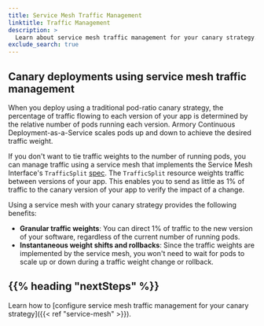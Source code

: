 ```yaml
---
title: Service Mesh Traffic Management
linktitle: Traffic Management
description: >
  Learn about service mesh traffic management for your canary strategy.
exclude_search: true
---
```


## Canary deployments using service mesh traffic management

When you deploy using a traditional pod-ratio canary strategy, the percentage of traffic flowing to each version of your app is determined by the relative number of pods running each version. Armory Continuous Deployment-as-a-Service scales pods up and down to achieve the desired traffic weight.

If you don't want to tie traffic weights to the number of running pods, you can manage traffic using a service mesh that implements the Service Mesh Interface's `TrafficSplit` [spec](https://github.com/servicemeshinterface/smi-spec/blob/main/apis/traffic-split/v1alpha4/traffic-split.md). The `TrafficSplit` resource weights traffic between versions of your app. This enables you to send as little as 1% of traffic to the canary version of your app to verify the impact of a change.

Using a service mesh with your canary strategy provides the following benefits:

* **Granular traffic weights**: You can direct 1% of traffic to the new version of your software, regardless of the current number of running pods.
* **Instantaneous weight shifts and rollbacks**: Since the traffic weights are implemented by the service mesh, you won't need to wait for pods to scale up or down during a traffic weight change or rollback.

## {{%  heading "nextSteps" %}}

Learn how to [configure service mesh traffic management for your canary strategy]({{< ref "service-mesh" >}}).